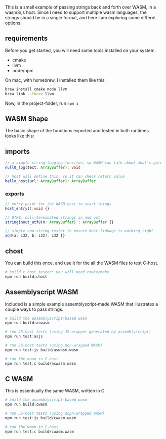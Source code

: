 This is a small example of passing strings back and forth over WASM, in a wasm3/js host. Since I need to support multiple wasm languages, the strings should be in a single format, and here I am exploring some differnt options.

## requirements

Before you get started, you will need some tools installed on your system.

- cmake
- llvm
- node/npm


On mac, with homebrew, I installed them like this:

```bash
brew install cmake node llvm
brew link --force llvm
```

Now, in the project-folder, run `npm i`


## WASM Shape

The basic shape of the functions exported and tested in both runtimes looks like this:

## imports

```ts
// a simple string-logging function, so WASM can talk about what's going on
null0_log(text: ArrayBuffer): void

// host will define this, so it can check return value
hello_host(url: ArrayBuffer): ArrayBuffer
```

### exports

```ts
// entry-point for the WASM-host to start things
host_entry():void {}

// UTF8, null-terminated strings in and out
stringinout_utf8(n: ArrayBuffer) : ArrayBuffer {}

// simple non-string tester to ensure host-linkage is working right
add(a: i32, b: i32): i32 {}
```

## chost

You can build this once, and use it for the all the WASM files to test C-host.

```bash
# build c host tester: you will need cmake/make
npm run build:chost
```

## Assemblyscript WASM

Included is a simple example assemblyscript-made WASM that illustrates a couple ways to pass strings.

```bash
# build the assemblyscript-based wasm
npm run build:aswasm

# run JS-host tests (using JS wrapper generated by assemblyscript)
npm run test:asjs

# run JS-host tests (using non-wrapped WASM)
npm run test:js build/aswasm.wasm

# run the wasm in C-host
npm run test:c build/aswasm.wasm
```

## C WASM

This is essentiually the same WASM, written in C.

```bash
# build the assemblyscript-based wasm
npm run build:cwasm

# run JS-host tests (using nopn-wrapped WASM)
npm run test:js build/cwasm.wasm

# run the wasm in C-host
npm run test:c build/cwasm.wasm
```